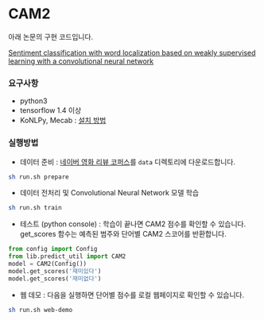 # CAM2
아래 논문의 구현 코드입니다.

[Sentiment classification with word localization based on weakly supervised learning with a convolutional neural network](https://www.sciencedirect.com/science/article/abs/pii/S0950705118301710)

### 요구사항

- python3
- tensorflow 1.4 이상
- KoNLPy, Mecab : [설치 방법](http://konlpy.org/en/latest/install/)

### 실행방법

- 데이터 준비 : [네이버 영화 리뷰 코퍼스](https://github.com/e9t/nsmc)를 `data` 디렉토리에 다운로드합니다.

```bash
sh run.sh prepare
```

- 데이터 전처리 및 Convolutional Neural Network 모델 학습

```bash
sh run.sh train
```

- 테스트 (python console) : 학습이 끝나면 CAM2 점수를 확인할 수 있습니다. get_scores 함수는 예측된 범주와 단어별 CAM2 스코어를 반환합니다.

```python
from config import Config
from lib.predict_util import CAM2
model = CAM2(Config())
model.get_scores('재미있다')
model.get_scores('재미없다')
```

- 웹 데모 : 다음을 실행하면 단어별 점수를 로컬 웹페이지로 확인할 수 있습니다.

```bash
sh run.sh web-demo
```